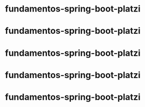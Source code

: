 # fundamentos-spring-boot-platzi
# fundamentos-spring-boot-platzi
# fundamentos-spring-boot-platzi
# fundamentos-spring-boot-platzi
# fundamentos-spring-boot-platzi
